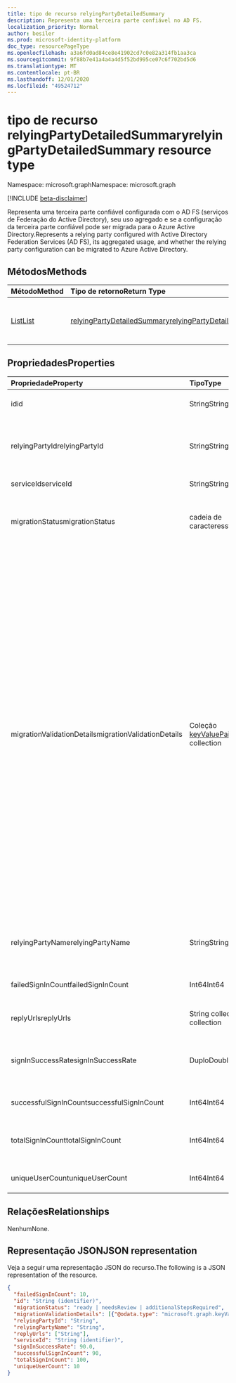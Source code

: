 ```yaml
---
title: tipo de recurso relyingPartyDetailedSummary
description: Representa uma terceira parte confiável no AD FS.
localization_priority: Normal
author: besiler
ms.prod: microsoft-identity-platform
doc_type: resourcePageType
ms.openlocfilehash: a3a6fd0ad84ce8e41902cd7c0e82a314fb1aa3ca
ms.sourcegitcommit: 9f88b7e41a4a4a4d5f52bd995ce07c6f702bd5d6
ms.translationtype: MT
ms.contentlocale: pt-BR
ms.lasthandoff: 12/01/2020
ms.locfileid: "49524712"
---
```

# <a name="relyingpartydetailedsummary-resource-type"></a><span data-ttu-id="5b646-103">tipo de recurso relyingPartyDetailedSummary</span><span class="sxs-lookup"><span data-stu-id="5b646-103">relyingPartyDetailedSummary resource type</span></span>

<span data-ttu-id="5b646-104">Namespace: microsoft.graph</span><span class="sxs-lookup"><span data-stu-id="5b646-104">Namespace: microsoft.graph</span></span>

[!INCLUDE [beta-disclaimer](../../includes/beta-disclaimer.md)]

<span data-ttu-id="5b646-105">Representa uma terceira parte confiável configurada com o AD FS (serviços de Federação do Active Directory), seu uso agregado e se a configuração da terceira parte confiável pode ser migrada para o Azure Active Directory.</span><span class="sxs-lookup"><span data-stu-id="5b646-105">Represents a relying party configured with Active Directory Federation Services (AD FS), its aggregated usage, and whether the relying party configuration can be migrated to Azure Active Directory.</span></span>

## <a name="methods"></a><span data-ttu-id="5b646-106">Métodos</span><span class="sxs-lookup"><span data-stu-id="5b646-106">Methods</span></span>

| <span data-ttu-id="5b646-107">Método</span><span class="sxs-lookup"><span data-stu-id="5b646-107">Method</span></span>       | <span data-ttu-id="5b646-108">Tipo de retorno</span><span class="sxs-lookup"><span data-stu-id="5b646-108">Return Type</span></span> | <span data-ttu-id="5b646-109">Descrição</span><span class="sxs-lookup"><span data-stu-id="5b646-109">Description</span></span> |
|:-------------|:------------|:------------|
| [<span data-ttu-id="5b646-110">List</span><span class="sxs-lookup"><span data-stu-id="5b646-110">List</span></span>](../api/relyingpartydetailedsummary-list.md) | [<span data-ttu-id="5b646-111">relyingPartyDetailedSummary</span><span class="sxs-lookup"><span data-stu-id="5b646-111">relyingPartyDetailedSummary</span></span>](relyingpartydetailedsummary.md) | <span data-ttu-id="5b646-112">Recupere uma lista de objetos **relyingPartyDetailedSummary** .</span><span class="sxs-lookup"><span data-stu-id="5b646-112">Retrieve a list of **relyingPartyDetailedSummary** objects.</span></span> |


## <a name="properties"></a><span data-ttu-id="5b646-113">Propriedades</span><span class="sxs-lookup"><span data-stu-id="5b646-113">Properties</span></span>

| <span data-ttu-id="5b646-114">Propriedade</span><span class="sxs-lookup"><span data-stu-id="5b646-114">Property</span></span>     | <span data-ttu-id="5b646-115">Tipo</span><span class="sxs-lookup"><span data-stu-id="5b646-115">Type</span></span>        | <span data-ttu-id="5b646-116">Descrição</span><span class="sxs-lookup"><span data-stu-id="5b646-116">Description</span></span> |
|:-------------|:------------|:------------|
|<span data-ttu-id="5b646-117">id</span><span class="sxs-lookup"><span data-stu-id="5b646-117">id</span></span>|<span data-ttu-id="5b646-118">String</span><span class="sxs-lookup"><span data-stu-id="5b646-118">String</span></span>| <span data-ttu-id="5b646-119">Somente leitura.</span><span class="sxs-lookup"><span data-stu-id="5b646-119">Read-only.</span></span> <span data-ttu-id="5b646-120">Identificador exclusivo gerado no nível da API.</span><span class="sxs-lookup"><span data-stu-id="5b646-120">Unique Identifier generated at API level.</span></span>| 
|<span data-ttu-id="5b646-121">relyingPartyId</span><span class="sxs-lookup"><span data-stu-id="5b646-121">relyingPartyId</span></span>|<span data-ttu-id="5b646-122">String</span><span class="sxs-lookup"><span data-stu-id="5b646-122">String</span></span>|<span data-ttu-id="5b646-123">Este identificador é usado para identificar a terceira parte confiável para este serviço de Federação.</span><span class="sxs-lookup"><span data-stu-id="5b646-123">This identifier is used to identify the relying party to this Federation Service.</span></span> <span data-ttu-id="5b646-124">Ele é usado durante a emissão de declarações para a terceira parte confiável.</span><span class="sxs-lookup"><span data-stu-id="5b646-124">It is used when issuing claims to the relying party.</span></span>|
|<span data-ttu-id="5b646-125">serviceId</span><span class="sxs-lookup"><span data-stu-id="5b646-125">serviceId</span></span>|<span data-ttu-id="5b646-126">String</span><span class="sxs-lookup"><span data-stu-id="5b646-126">String</span></span>|<span data-ttu-id="5b646-127">Identifica exclusivamente a floresta do Active Directory.</span><span class="sxs-lookup"><span data-stu-id="5b646-127">Uniquely identifies the Active Directory forest.</span></span>|
|<span data-ttu-id="5b646-128">migrationStatus</span><span class="sxs-lookup"><span data-stu-id="5b646-128">migrationStatus</span></span>|<span data-ttu-id="5b646-129">cadeia de caracteres</span><span class="sxs-lookup"><span data-stu-id="5b646-129">string</span></span>| <span data-ttu-id="5b646-130">Indica se o aplicativo pode ser movido para o Azure AD ou exigir mais investigações.</span><span class="sxs-lookup"><span data-stu-id="5b646-130">Indication of whether the application can be moved to Azure AD or require more investigation.</span></span> <span data-ttu-id="5b646-131">Os valores possíveis são: `ready`, `needsReview`, `additionalStepsRequired`.</span><span class="sxs-lookup"><span data-stu-id="5b646-131">Possible values are: `ready`, `needsReview`, `additionalStepsRequired`.</span></span>|
|<span data-ttu-id="5b646-132">migrationValidationDetails</span><span class="sxs-lookup"><span data-stu-id="5b646-132">migrationValidationDetails</span></span>|<span data-ttu-id="5b646-133">Coleção [keyValuePair](keyvaluepair.md)</span><span class="sxs-lookup"><span data-stu-id="5b646-133">[keyValuePair](keyvaluepair.md) collection</span></span>|<span data-ttu-id="5b646-134">Especifica todas as validações realizadas nos detalhes de configuração de aplicativos para avaliar se o aplicativo está pronto para ser movido para o Azure AD.</span><span class="sxs-lookup"><span data-stu-id="5b646-134">Specifies all the validations check done on applications configuration details to evaluate if the application is ready to be moved to Azure AD.</span></span> <span data-ttu-id="5b646-135">Os nomes possíveis são:, `AdditionalWSFedEndpointCheckResult`  `AllowedAuthenticationClassReferencesCheckResult` ,,,, `AlwaysRequireAuthenticationCheckResult`   `AutoUpdateEnabledCheckResult` `ClaimsProviderNameCheckResult` `EncryptClaimsCheckResult` ,  `EncryptedNameIdRequiredCheckResult` , `MonitoringEnabledCheckResult` , `NotBeforeSkewCheckResult` ,  `RequestMFAFromClaimsProvidersCheckResult` , `SignedSamlRequestsRequiredCheckResult` , `AdditionalAuthenticationRulesCheckResult` , `TokenLifetimeCheckResult`  `DelegationAuthorizationRulesCheckResult` `IssuanceAuthorizationRulesCheckResult` `IssuanceTransformRulesCheckResult` ,,.</span><span class="sxs-lookup"><span data-stu-id="5b646-135">Possible names are: `AdditionalWSFedEndpointCheckResult`,  `AllowedAuthenticationClassReferencesCheckResult`, `AlwaysRequireAuthenticationCheckResult`,   `AutoUpdateEnabledCheckResult`, `ClaimsProviderNameCheckResult`, `EncryptClaimsCheckResult`,  `EncryptedNameIdRequiredCheckResult`, `MonitoringEnabledCheckResult`,`NotBeforeSkewCheckResult`,  `RequestMFAFromClaimsProvidersCheckResult`, `SignedSamlRequestsRequiredCheckResult`, `AdditionalAuthenticationRulesCheckResult`, `TokenLifetimeCheckResult`,  `DelegationAuthorizationRulesCheckResult`, `IssuanceAuthorizationRulesCheckResult`, `IssuanceTransformRulesCheckResult`.</span></span> <span data-ttu-id="5b646-136">Os possíveis valores de resultado são `0` , `1` ou `2` .</span><span class="sxs-lookup"><span data-stu-id="5b646-136">Possible result values are `0`, `1`, or `2`.</span></span> <span data-ttu-id="5b646-137">`0` Quando a verificação de validação é aprovada, `1` quando a verificação de validação falhou e `2` quando a verificação de validação é um aviso.</span><span class="sxs-lookup"><span data-stu-id="5b646-137">`0` when the validation check passed, `1` when the validation check failed and `2` when the validation check is a warning.</span></span> |
|<span data-ttu-id="5b646-138">relyingPartyName</span><span class="sxs-lookup"><span data-stu-id="5b646-138">relyingPartyName</span></span>|<span data-ttu-id="5b646-139">String</span><span class="sxs-lookup"><span data-stu-id="5b646-139">String</span></span>|<span data-ttu-id="5b646-140">Nome do aplicativo ou outra entidade na Internet que usa um provedor de identidade para autenticar um usuário que deseja fazer logon.</span><span class="sxs-lookup"><span data-stu-id="5b646-140">Name of application or other entity on the internet that uses an identity provider to authenticate a user who wants to log in.</span></span>|
|<span data-ttu-id="5b646-141">failedSignInCount</span><span class="sxs-lookup"><span data-stu-id="5b646-141">failedSignInCount</span></span>|<span data-ttu-id="5b646-142">Int64</span><span class="sxs-lookup"><span data-stu-id="5b646-142">Int64</span></span>| <span data-ttu-id="5b646-143">Número de falhas de entrada no serviço de Federação do Active Directory no período especificado.</span><span class="sxs-lookup"><span data-stu-id="5b646-143">Number of failed sign in on Active Directory Federation Service in the period specified.</span></span> |
|<span data-ttu-id="5b646-144">replyUrls</span><span class="sxs-lookup"><span data-stu-id="5b646-144">replyUrls</span></span>|<span data-ttu-id="5b646-145">String collection</span><span class="sxs-lookup"><span data-stu-id="5b646-145">String collection</span></span>|<span data-ttu-id="5b646-146">Especifica onde a terceira parte confiável espera receber o token.</span><span class="sxs-lookup"><span data-stu-id="5b646-146">Specifies where the relying party expects to receive the token.</span></span>|
|<span data-ttu-id="5b646-147">signInSuccessRate</span><span class="sxs-lookup"><span data-stu-id="5b646-147">signInSuccessRate</span></span>|<span data-ttu-id="5b646-148">Duplo</span><span class="sxs-lookup"><span data-stu-id="5b646-148">Double</span></span>|<span data-ttu-id="5b646-149">Número de bem-sucedido/(número de êxito + número de entradas com falha) no serviço de Federação do Active Directory no período especificado.</span><span class="sxs-lookup"><span data-stu-id="5b646-149">Number of successful / (number of successful + number of failed sign ins) on Active Directory Federation Service in the period specified.</span></span>|
|<span data-ttu-id="5b646-150">successfulSignInCount</span><span class="sxs-lookup"><span data-stu-id="5b646-150">successfulSignInCount</span></span>|<span data-ttu-id="5b646-151">Int64</span><span class="sxs-lookup"><span data-stu-id="5b646-151">Int64</span></span>|<span data-ttu-id="5b646-152">Número de entradas bem-sucedidas no serviço de Federação do Active Directory.</span><span class="sxs-lookup"><span data-stu-id="5b646-152">Number of successful sign ins on Active Directory Federation Service.</span></span>|
|<span data-ttu-id="5b646-153">totalSignInCount</span><span class="sxs-lookup"><span data-stu-id="5b646-153">totalSignInCount</span></span>|<span data-ttu-id="5b646-154">Int64</span><span class="sxs-lookup"><span data-stu-id="5b646-154">Int64</span></span>|<span data-ttu-id="5b646-155">Número de tentativas com êxito + falhas de entradas no serviço de Federação do Active Directory no período especificado.</span><span class="sxs-lookup"><span data-stu-id="5b646-155">Number of successful + failed sign ins failed sign ins on Active Directory Federation Service in the period specified.</span></span>|
|<span data-ttu-id="5b646-156">uniqueUserCount</span><span class="sxs-lookup"><span data-stu-id="5b646-156">uniqueUserCount</span></span>|<span data-ttu-id="5b646-157">Int64</span><span class="sxs-lookup"><span data-stu-id="5b646-157">Int64</span></span>|<span data-ttu-id="5b646-158">Número de usuários exclusivos que entraram no aplicativo.</span><span class="sxs-lookup"><span data-stu-id="5b646-158">Number of unique users that have signed into the application.</span></span>|

## <a name="relationships"></a><span data-ttu-id="5b646-159">Relações</span><span class="sxs-lookup"><span data-stu-id="5b646-159">Relationships</span></span>

<span data-ttu-id="5b646-160">Nenhum</span><span class="sxs-lookup"><span data-stu-id="5b646-160">None.</span></span>

## <a name="json-representation"></a><span data-ttu-id="5b646-161">Representação JSON</span><span class="sxs-lookup"><span data-stu-id="5b646-161">JSON representation</span></span>

<span data-ttu-id="5b646-162">Veja a seguir uma representação JSON do recurso.</span><span class="sxs-lookup"><span data-stu-id="5b646-162">The following is a JSON representation of the resource.</span></span>

<!-- {
  "blockType": "resource",
  "optionalProperties": [

  ],
  "@odata.type": "microsoft.graph.relyingPartyDetailedSummary",
  "baseType": "",
  "keyProperty": "id"
}-->

```json
{
  "failedSignInCount": 10,
  "id": "String (identifier)",
  "migrationStatus": "ready | needsReview | additionalStepsRequired",
  "migrationValidationDetails": [{"@odata.type": "microsoft.graph.keyValuePair"}],
  "relyingPartyId": "String",
  "relyingPartyName": "String",
  "replyUrls": ["String"],
  "serviceId": "String (identifier)",
  "signInSuccessRate": 90.0,
  "successfulSignInCount": 90,
  "totalSignInCount": 100,
  "uniqueUserCount": 10
}
```

<!-- uuid: 16cd6b66-4b1a-43a1-adaf-3a886856ed98
2019-02-04 14:57:30 UTC -->
<!-- {
  "type": "#page.annotation",
  "description": "relyingPartyDetailedSummary resource",
  "keywords": "",
  "section": "documentation",
  "tocPath": ""
}-->


